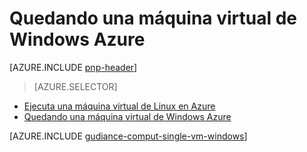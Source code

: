 <properties
   pageTitle="Con una máquina virtual de Windows | Arquitectura de referencia | Microsoft Azure"
   description="Cómo ejecutar una máquina virtual en Azure, estado atento a escalabilidad, resistencia, administración y seguridad."
   services=""
   documentationCenter="na"
   authors="MikeWasson"
   manager="roshar"
   editor=""
   tags=""/>

<tags
   ms.service="guidance"
   ms.devlang="na"
   ms.topic="article"
   ms.tgt_pltfrm="na"
   ms.workload="na"
   ms.date="10/20/2016"
   ms.author="mwasson"/>

# <a name="running-a-windows-vm-on-azure"></a>Quedando una máquina virtual de Windows Azure

[AZURE.INCLUDE [pnp-header](../../includes/guidance-pnp-header-include.md)]

> [AZURE.SELECTOR]
- [Ejecuta una máquina virtual de Linux en Azure](guidance-compute-single-vm-linux.md)
- [Quedando una máquina virtual de Windows Azure](guidance-compute-single-vm.md)

[AZURE.INCLUDE [gudiance-comput-single-vm-windows](../../includes/guidance-compute-single-vm-windows.md)]

